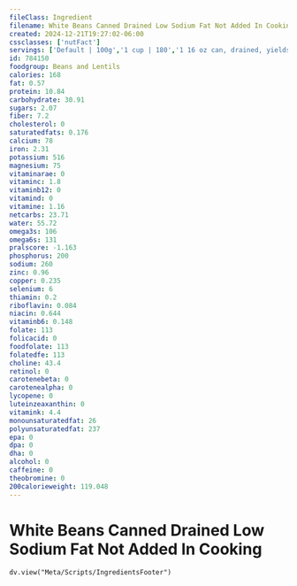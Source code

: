 ```yaml
---
fileClass: Ingredient
filename: White Beans Canned Drained Low Sodium Fat Not Added In Cooking
created: 2024-12-21T19:27:02-06:00
cssclasses: ['nutFact']
servings: ['Default | 100g','1 cup | 180','1 16 oz can, drained, yields | 320','1 oz, canned, drained, yields | 20']
id: 784150
foodgroup: Beans and Lentils
calories: 168
fat: 0.57
protein: 10.84
carbohydrate: 30.91
sugars: 2.07
fiber: 7.2
cholesterol: 0
saturatedfats: 0.176
calcium: 78
iron: 2.31
potassium: 516
magnesium: 75
vitaminarae: 0
vitaminc: 1.8
vitaminb12: 0
vitamind: 0
vitamine: 1.16
netcarbs: 23.71
water: 55.72
omega3s: 106
omega6s: 131
pralscore: -1.163
phosphorus: 200
sodium: 260
zinc: 0.96
copper: 0.235
selenium: 6
thiamin: 0.2
riboflavin: 0.084
niacin: 0.644
vitaminb6: 0.148
folate: 113
folicacid: 0
foodfolate: 113
folatedfe: 113
choline: 43.4
retinol: 0
carotenebeta: 0
carotenealpha: 0
lycopene: 0
luteinzeaxanthin: 0
vitamink: 4.4
monounsaturatedfat: 26
polyunsaturatedfat: 237
epa: 0
dpa: 0
dha: 0
alcohol: 0
caffeine: 0
theobromine: 0
200calorieweight: 119.048
---
```


# White Beans Canned Drained Low Sodium Fat Not Added In Cooking

```dataviewjs
dv.view("Meta/Scripts/IngredientsFooter")
```